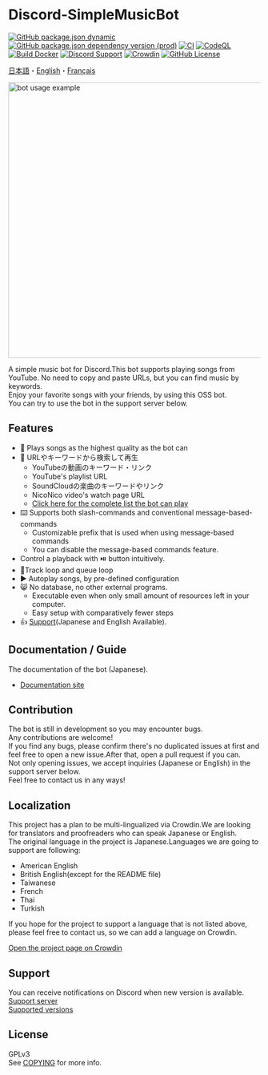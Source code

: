 # Discord-SimpleMusicBot
[![GitHub package.json dynamic](https://img.shields.io/github/package-json/version/mtripg6666tdr/Discord-SimpleMusicBot/master)](https://github.com/mtripg6666tdr/Discord-SimpleMusicBot/blob/master/package.json) [![GitHub package.json dependency version (prod)](https://img.shields.io/badge/dynamic/json?color=blue&label=oceanic.js&query=%24.dependencies%5B%22oceanic.js%22%5D&url=https%3A%2F%2Fraw.githubusercontent.com%2Fmtripg6666tdr%2FDiscord-SimpleMusicBot%2Fmaster%2Fpackage.json)](https://github.com/OceanicJS/Oceanic) [![CI](https://github.com/mtripg6666tdr/Discord-SimpleMusicBot/actions/workflows/test.yml/badge.svg)](https://github.com/mtripg6666tdr/Discord-SimpleMusicBot/actions/workflows/test.yml) [![CodeQL](https://github.com/mtripg6666tdr/Discord-SimpleMusicBot/actions/workflows/codeql-analysis.yml/badge.svg)](https://github.com/mtripg6666tdr/Discord-SimpleMusicBot/actions/workflows/codeql-analysis.yml) [![Build Docker](https://github.com/mtripg6666tdr/Discord-SimpleMusicBot/actions/workflows/build-docker.yml/badge.svg)](https://github.com/mtripg6666tdr/Discord-SimpleMusicBot/actions/workflows/build-docker.yml) [![Discord Support](https://img.shields.io/discord/847435307582095360?label=discord&logo=discord&logoColor=white)](https://sr.usamyon.moe/8QZw) [![Crowdin](https://badges.crowdin.net/discord-simplemusicbot/localized.svg)](https://crowdin.com/project/discord-simplemusicbot) [![GitHub License](https://img.shields.io/github/license/mtripg6666tdr/Discord-SimpleMusicBot)](LICENSE)

[日本語](/README.md)・[English](/locales/README.en-US.md)・[Français](/locales/README.fr-FR.md)

<img alt="bot usage example" src="https://user-images.githubusercontent.com/56076195/218059644-2ebdf405-b9f8-4561-a3cc-2bcecf09f145.png" width="550" />

A simple music bot for Discord.This bot supports playing songs from YouTube. No need to copy and paste URLs, but you can find music by keywords.  
Enjoy your favorite songs with your friends, by using this OSS bot.  
You can try to use the bot in the support server below.

## Features
- 🎵 Plays songs as the highest quality as the bot can
- 🔎 URLやキーワードから検索して再生
  - YouTubeの動画のキーワード・リンク
  - YouTube's playlist URL
  - SoundCloudの楽曲のキーワードやリンク
  - NicoNico video's watch page URL
  - [Click here for the complete list the bot can play](https://web.usamyon.moe/Discord-SimpleMusicBot/docs/guide/feature/overview)
- ⌨️ Supports both slash-commands and conventional message-based-commands
  - Customizable prefix that is used when using message-based commands
  - You can disable the message-based commands feature.
- Control a playback with ⏯️ button intuitively.
- 🔁Track loop and queue loop
- ▶️ Autoplay songs, by pre-defined configuration
- 😸 No database, no other external programs.
  - Executable even when only small amount of resources left in your computer.
  - Easy setup with comparatively fewer steps
- 👍 [Support](#サポート)(Japanese and English Available).

## Documentation / Guide
The documentation of the bot (Japanese).
- [Documentation site](https://web.usamyon.moe/Discord-SimpleMusicBot/)

## Contribution
The bot is still in development so you may encounter bugs.  
Any contributions are welcome!  
If you find any bugs, please confirm there's no duplicated issues at first and feel free to open a new issue.After that, open a pull request if you can.  
Not only opening issues, we accept inquiries (Japanese or English) in the support server below.  
Feel free to contact us in any ways!

## Localization
This project has a plan to be multi-lingualized via Crowdin.We are looking for translators and proofreaders who can speak Japanese or English.  
The original language in the project is Japanese.Languages we are going to support are following:
* American English
* British English(except for the README file)
* Taiwanese
* French
* Thai
* Turkish

If you hope for the project to support a language that is not listed above, please feel free to contact us, so we can add a language on Crowdin.

[Open the project page on Crowdin](https://crowdin.com/project/discord-simplemusicbot)

## Support
You can receive notifications on Discord when new version is available.   
[Support server](https://sr.usamyon.moe/8QZw)  
[Supported versions](https://web.usamyon.moe/Discord-SimpleMusicBot/docs/next/setup/support)

## License
GPLv3  
See [COPYING](COPYING) for more info.
